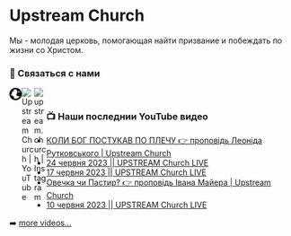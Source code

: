 # Upstream Church

Мы - молодая церковь, помогающая найти призвание и побеждать по жизни со Христом.

### 👥 Связаться с нами

[<img align="left" alt="upstream.life" width="22px" src="https://raw.githubusercontent.com/iconic/open-iconic/master/svg/globe.svg" />][website]
[<img align="left" alt="UpstreamChurch | YouTube" width="22px" src="https://cdn.jsdelivr.net/npm/simple-icons@v3/icons/youtube.svg" />][youtube]
[<img align="left" alt="upstream.church | Instagram" width="22px" src="https://cdn.jsdelivr.net/npm/simple-icons@v3/icons/instagram.svg" />][instagram]

<br />

### 📺 Наши последнии YouTube видео
<!-- YOUTUBE:START -->
- [КОЛИ БОГ ПОСТУКАВ ПО ПЛЕЧУ 👉 проповідь Леоніда Рутковського | Upstream Church](https://www.youtube.com/watch?v=ora8H7NfGWc)
- [24 червня 2023 || UPSTREAM Church LIVE](https://www.youtube.com/watch?v=kQ2fDRGjI5E)
- [17 червня 2023 || UPSTREAM Church LIVE](https://www.youtube.com/watch?v=lqppUOn5Das)
- [Овечка чи Пастир? 👉 проповідь Івана Майера | Upstream Church](https://www.youtube.com/watch?v=64CyK_o1lik)
- [10 червня 2023 || UPSTREAM Church LIVE](https://www.youtube.com/watch?v=IOEWUwiaOps)
<!-- YOUTUBE:END -->

➡️ [more videos...](https://youtube.com/UpstreamChurch)

[website]: https://upstream.life/
[youtube]: https://youtube.com/UpstreamChurch
[instagram]: https://www.instagram.com/upstream.church
